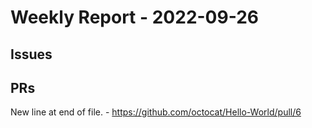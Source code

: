 # Weekly Report - 2022-09-26

## Issues



## PRs

New line at end of file. - https://github.com/octocat/Hello-World/pull/6



